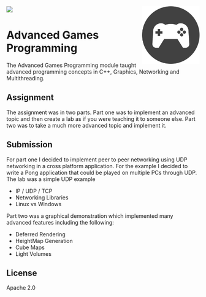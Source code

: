 
<img src='preview.gif' />

<img src='icon.png' width='150' height='150' align='right' />

# Advanced Games Programming

The Advanced Games Programming module taught advanced programming concepts in C++, Graphics, Networking and Multithreading.
 
## Assignment

The assignment was in two parts. Part one was to implement an advanced topic and then create a lab as if you were teaching it to someone else. Part two was to take a much more advanced topic and implement it.

## Submission

For part one I decided to implement peer to peer networking using UDP networking in a cross platform application. For the example I decided to write a Pong application that could be played on multiple PCs through UDP. The lab was a simple UDP example

* IP / UDP / TCP
* Networking Libraries
* Linux vs Windows

Part two was a graphical demonstration which implemented many advanced features including the following:

* Deferred Rendering
* HeightMap Generation
* Cube Maps
* Light Volumes

## License

Apache 2.0